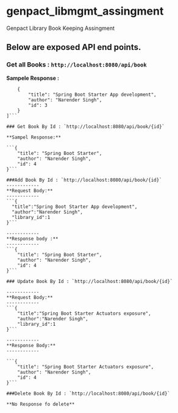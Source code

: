 # genpact_libmgmt_assingment
Genpact Library Book Keeping Assingment

## Below are exposed API end points.

### Get all Books : `http://localhost:8080/api/book`

**Sampele Response :**

```[
    {
        "title": "Spring Boot Starter App development",
        "author": "Narender Singh",
        "id": 3
    }
]```

### Get Book By Id : `http://localhost:8080/api/book/{id}`

**Sampel Response:**

```{
    "title": "Spring Boot Starter",
    "author": "Narender Singh",
    "id": 4
}```

###Add Book By Id : `http://localhost:8080/api/book/{id}`
------------
**Request Body:** 
------------
```{
  "title":"Spring Boot Starter App development",
  "author":"Narender Singh",
  "library_id":1
}```

------------
**Response body :** 
------------
```{
    "title": "Spring Boot Starter",
    "author": "Narender Singh",
    "id": 4
}```

### Update Book By Id : `http://localhost:8080/api/book/{id}`

------------
**Request Body:**
------------
```{
    "title":"Spring Boot Starter Actuators exposure",
    "author":"Narender Singh",
    "library_id":1
}```

------------
**Response Body:**
------------

```{
    "title": "Spring Boot Starter Actuators exposure",
    "author": "Narender Singh",
    "id": 4
}```

###Delete Book By Id : `http://localhost:8080/api/book/{id}`

**No Response fo delete**
